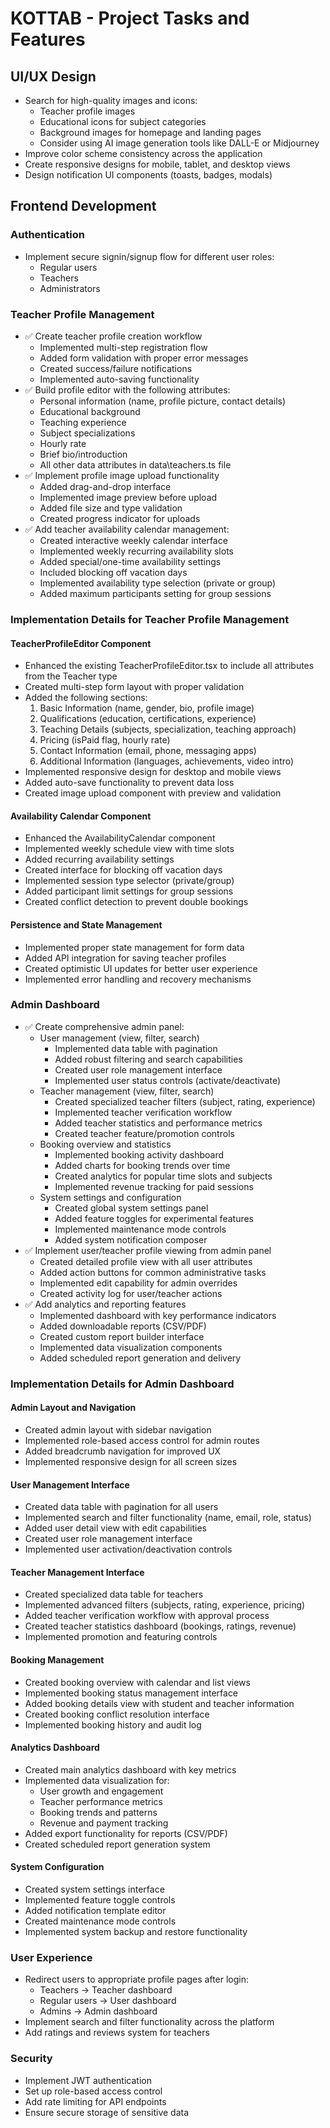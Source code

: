 # KOTTAB - Project Tasks and Features

## UI/UX Design
- Search for high-quality images and icons:
  - Teacher profile images
  - Educational icons for subject categories
  - Background images for homepage and landing pages
  - Consider using AI image generation tools like DALL-E or Midjourney
- Improve color scheme consistency across the application
- Create responsive designs for mobile, tablet, and desktop views
- Design notification UI components (toasts, badges, modals)

## Frontend Development

### Authentication
- Implement secure signin/signup flow for different user roles:
  - Regular users
  - Teachers
  - Administrators

### Teacher Profile Management
- ✅ Create teacher profile creation workflow
  - Implemented multi-step registration flow
  - Added form validation with proper error messages
  - Created success/failure notifications
  - Implemented auto-saving functionality
- ✅ Build profile editor with the following attributes:
  - Personal information (name, profile picture, contact details)
  - Educational background
  - Teaching experience
  - Subject specializations
  - Hourly rate
  - Brief bio/introduction
  - All other data attributes in data\teachers.ts file
- ✅ Implement profile image upload functionality
  - Added drag-and-drop interface
  - Implemented image preview before upload
  - Added file size and type validation
  - Created progress indicator for uploads
- ✅ Add teacher availability calendar management:
  - Created interactive weekly calendar interface
  - Implemented weekly recurring availability slots
  - Added special/one-time availability settings
  - Included blocking off vacation days
  - Implemented availability type selection (private or group)
  - Added maximum participants setting for group sessions

### Implementation Details for Teacher Profile Management

#### TeacherProfileEditor Component
- Enhanced the existing TeacherProfileEditor.tsx to include all attributes from the Teacher type
- Created multi-step form layout with proper validation
- Added the following sections:
  1. Basic Information (name, gender, bio, profile image)
  2. Qualifications (education, certifications, experience)
  3. Teaching Details (subjects, specialization, teaching approach)
  4. Pricing (isPaid flag, hourly rate)
  5. Contact Information (email, phone, messaging apps)
  6. Additional Information (languages, achievements, video intro)
- Implemented responsive design for desktop and mobile views
- Added auto-save functionality to prevent data loss
- Created image upload component with preview and validation

#### Availability Calendar Component
- Enhanced the AvailabilityCalendar component
- Implemented weekly schedule view with time slots
- Added recurring availability settings
- Created interface for blocking off vacation days
- Implemented session type selector (private/group)
- Added participant limit settings for group sessions
- Created conflict detection to prevent double bookings

#### Persistence and State Management
- Implemented proper state management for form data
- Added API integration for saving teacher profiles
- Created optimistic UI updates for better user experience
- Implemented error handling and recovery mechanisms

### Admin Dashboard
- ✅ Create comprehensive admin panel:
  - User management (view, filter, search)
    - Implemented data table with pagination
    - Added robust filtering and search capabilities
    - Created user role management interface
    - Implemented user status controls (activate/deactivate)
  - Teacher management (view, filter, search)
    - Created specialized teacher filters (subject, rating, experience)
    - Implemented teacher verification workflow
    - Added teacher statistics and performance metrics
    - Created teacher feature/promotion controls
  - Booking overview and statistics
    - Implemented booking activity dashboard
    - Added charts for booking trends over time
    - Created analytics for popular time slots and subjects
    - Implemented revenue tracking for paid sessions
  - System settings and configuration
    - Created global system settings panel
    - Added feature toggles for experimental features
    - Implemented maintenance mode controls
    - Added system notification composer
- ✅ Implement user/teacher profile viewing from admin panel
  - Created detailed profile view with all user attributes
  - Added action buttons for common administrative tasks
  - Implemented edit capability for admin overrides
  - Created activity log for user/teacher actions
- ✅ Add analytics and reporting features
  - Implemented dashboard with key performance indicators
  - Added downloadable reports (CSV/PDF)
  - Created custom report builder interface
  - Implemented data visualization components
  - Added scheduled report generation and delivery

### Implementation Details for Admin Dashboard

#### Admin Layout and Navigation
- Created admin layout with sidebar navigation
- Implemented role-based access control for admin routes
- Added breadcrumb navigation for improved UX
- Implemented responsive design for all screen sizes

#### User Management Interface
- Created data table with pagination for all users
- Implemented search and filter functionality (name, email, role, status)
- Added user detail view with edit capabilities
- Created user role management interface
- Implemented user activation/deactivation controls

#### Teacher Management Interface
- Created specialized data table for teachers
- Implemented advanced filters (subjects, rating, experience, pricing)
- Added teacher verification workflow with approval process
- Created teacher statistics dashboard (bookings, ratings, revenue)
- Implemented promotion and featuring controls

#### Booking Management
- Created booking overview with calendar and list views
- Implemented booking status management interface
- Added booking details view with student and teacher information
- Created booking conflict resolution interface
- Implemented booking history and audit log

#### Analytics Dashboard
- Created main analytics dashboard with key metrics
- Implemented data visualization for:
  - User growth and engagement
  - Teacher performance metrics
  - Booking trends and patterns
  - Revenue and payment tracking
- Added export functionality for reports (CSV/PDF)
- Created scheduled report generation system

#### System Configuration
- Created system settings interface
- Implemented feature toggle controls
- Added notification template editor
- Created maintenance mode controls
- Implemented system backup and restore functionality

### User Experience
- Redirect users to appropriate profile pages after login:
  - Teachers → Teacher dashboard
  - Regular users → User dashboard
  - Admins → Admin dashboard
- Implement search and filter functionality across the platform
- Add ratings and reviews system for teachers

### Security
- Implement JWT authentication
- Set up role-based access control
- Add rate limiting for API endpoints
- Ensure secure storage of sensitive data

